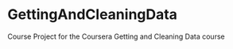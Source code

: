 GettingAndCleaningData
======================

Course Project for the Coursera Getting and Cleaning Data course
